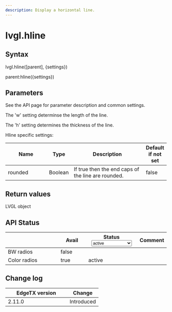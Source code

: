 ```yaml
---
description: Display a horizontal line.
---
```


# lvgl.hline

## Syntax

lvgl.hline(\[parent], {settings})

parent:hline({settings})

## Parameters

See the API page for parameter description and common settings.

The 'w' setting determinse the length of the line.

The 'h' setting determines the thickness of the line.

Hline specific settings:

<table><thead><tr><th width="127">Name</th><th>Type</th><th width="244">Description</th><th>Default if not set</th></tr></thead><tbody><tr><td>rounded</td><td>Boolean</td><td>If true then the end caps of the line are rounded.</td><td>false</td></tr></tbody></table>

## Return values

LVGL object

## API Status

<table><thead><tr><th width="153"></th><th width="72" data-type="checkbox">Avail</th><th width="145">Status<select><option value="93c8b010d44e45efaec5c0c14d3992ac" label="active" color="blue"></option><option value="7e7074d1164048e3b0b24a02b4300f6c" label="to be depreciated" color="blue"></option></select></th><th>Comment</th></tr></thead><tbody><tr><td>BW radios</td><td>false</td><td></td><td></td></tr><tr><td>Color radios</td><td>true</td><td><span data-option="93c8b010d44e45efaec5c0c14d3992ac">active</span></td><td></td></tr></tbody></table>

## Change log

<table><thead><tr><th width="177">EdgeTX version</th><th>Change</th></tr></thead><tbody><tr><td>2.11.0</td><td>Introduced</td></tr></tbody></table>
